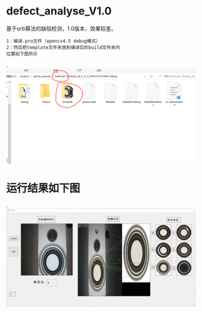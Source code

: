 # defect_analyse_V1.0
基于orb算法的缺陷检测，1.0版本，效果较差。

```
1：编译.pro文件（opencv4.5 debug模式）
2：然后把template文件夹放到编译后的build文件夹内
位置如下图所示
```
.![cnm](./result_img/2.png)

# 运行结果如下图
.![cnm](./result_img/1.png)
